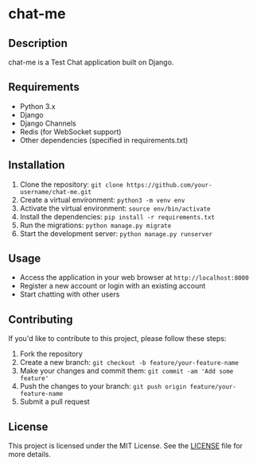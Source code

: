 # chat-me

## Description
chat-me is a Test Chat application built on Django.

## Requirements
- Python 3.x
- Django
- Django Channels
- Redis (for WebSocket support)
- Other dependencies (specified in requirements.txt)

## Installation
1. Clone the repository: `git clone https://github.com/your-username/chat-me.git`
2. Create a virtual environment: `python3 -m venv env`
3. Activate the virtual environment: `source env/bin/activate`
4. Install the dependencies: `pip install -r requirements.txt`
5. Run the migrations: `python manage.py migrate`
6. Start the development server: `python manage.py runserver`

## Usage
- Access the application in your web browser at `http://localhost:8000`
- Register a new account or login with an existing account
- Start chatting with other users

## Contributing
If you'd like to contribute to this project, please follow these steps:
1. Fork the repository
2. Create a new branch: `git checkout -b feature/your-feature-name`
3. Make your changes and commit them: `git commit -am 'Add some feature'`
4. Push the changes to your branch: `git push origin feature/your-feature-name`
5. Submit a pull request

## License
This project is licensed under the MIT License. See the [LICENSE](LICENSE) file for more details.

